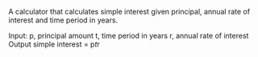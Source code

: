 A calculator that calculates simple interest given principal, annual rate of interest and time period in years.

Input:
    p, principal amount
   t, time period in years
   r, annual rate of interest
Output
   simple interest = p*t*r
   
